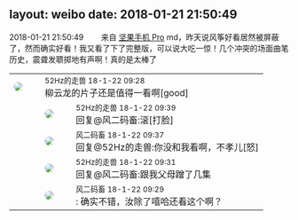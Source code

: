 layout: weibo
date: 2018-01-21 21:50:49
---
<meta name="referrer" content="no-referrer" />

2018-01-21 21:50:49  &nbsp;&nbsp;&nbsp;&nbsp;&nbsp;&nbsp; 来自 <a href="http://app.weibo.com/t/feed/Z4AgP" rel="nofollow">坚果手机 Pro</a>
md，昨天说风筝好看居然被屏蔽了，然而确实好看！我又看了下了完整版，可以说大吃一惊！几个冲突的场面曲笔历史，震聋发聩掷地有声啊！真的是太棒了 ​​​

<table style="width: 100%;">
  <tr>
    <td style="width: 40px;"><img style="border-radius:50%" src="https://tva4.sinaimg.cn/crop.0.0.180.180.50/8beaf773jw1e8qgp5bmzyj2050050aa8.jpg?KID=imgbed,tva&Expires=1624466432&ssig=P4YLeEAQnV"></td>
    <td colspan="2"><small>52Hz的走兽 18-1-22 09:28</small><br/>柳云龙的片子还是值得一看啊[good]</td>
  </tr>
  <tr>
    <td/>
    <td style="width: 40px;"><img style="border-radius:50%" src="https://tva4.sinaimg.cn/crop.0.0.180.180.50/8beaf773jw1e8qgp5bmzyj2050050aa8.jpg?KID=imgbed,tva&Expires=1624466432&ssig=P4YLeEAQnV"></td>
    <td><small>52Hz的走兽 18-1-22 09:39</small><br/>回复@风二码畜:滚[打脸]</td>
  </tr>
  <tr>
    <td/>
    <td style="width: 40px;"><img style="border-radius:50%" src="https://tva3.sinaimg.cn/crop.0.0.639.639.50/6d2a6003jw8f3idy69w2gj20hs0hrt9g.jpg?KID=imgbed,tva&Expires=1624466432&ssig=0iSjq5SS0y"></td>
    <td><small>风二码畜 18-1-22 09:37</small><br/>回复@52Hz的走兽:你没和我看啊，不孝儿[怒]</td>
  </tr>
  <tr>
    <td/>
    <td style="width: 40px;"><img style="border-radius:50%" src="https://tva4.sinaimg.cn/crop.0.0.180.180.50/8beaf773jw1e8qgp5bmzyj2050050aa8.jpg?KID=imgbed,tva&Expires=1624466432&ssig=P4YLeEAQnV"></td>
    <td><small>52Hz的走兽 18-1-22 09:31</small><br/>回复@风二码畜:跟我父母蹭了几集</td>
  </tr>
  <tr>
    <td/>
    <td style="width: 40px;"><img style="border-radius:50%" src="https://tva3.sinaimg.cn/crop.0.0.639.639.50/6d2a6003jw8f3idy69w2gj20hs0hrt9g.jpg?KID=imgbed,tva&Expires=1624466432&ssig=0iSjq5SS0y"></td>
    <td><small>风二码畜 18-1-22 09:29</small><br/>: 确实不错，汝除了嘻哈还看这个啊？</td>
  </tr>
</table>
